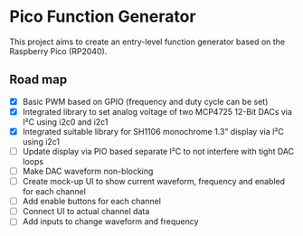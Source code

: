 # Pico Function Generator

This project aims to create an entry-level function generator based on the Raspberry Pico (RP2040).

## Road map

- [x] Basic PWM based on GPIO (frequency and duty cycle can be set)
- [x] Integrated library to set analog voltage of two MCP4725 12-Bit DACs via I²C using i2c0 and i2c1
- [x] Integrated suitable library for SH1106 monochrome 1.3" display via I²C using i2c1
- [ ] Update display via PIO based separate I²C to not interfere with tight DAC loops
- [ ] Make DAC waveform non-blocking
- [ ] Create mock-up UI to show current waveform, frequency and enabled for each channel
- [ ] Add enable buttons for each channel
- [ ] Connect UI to actual channel data
- [ ] Add inputs to change waveform and frequency 
